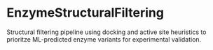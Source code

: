 # EnzymeStructuralFiltering


Structural filtering pipeline using docking and active site heuristics to prioritze ML-predicted enzyme variants for experimental validation. 
